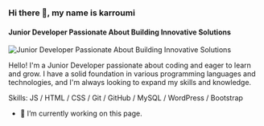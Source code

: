 ### Hi there 👋, my name is karroumi
#### Junior Developer Passionate About Building Innovative Solutions
![Junior Developer Passionate About Building Innovative Solutions](https://media.licdn.com/dms/image/D4E16AQHkjaedl98IBg/profile-displaybackgroundimage-shrink_350_1400/0/1719588500610?e=1725494400&v=beta&t=7oXI37cj5BbepcjAhuUOuidNv0LBujTiI15iT_6QF0w)

Hello! I'm a Junior Developer passionate about coding and eager to learn and grow. I have a solid foundation in various programming languages and technologies, and I'm always looking to expand my skills and knowledge.

Skills:  JS / HTML / CSS / Git / GitHub / MySQL / WordPress / Bootstrap

- 🔭 I’m currently working on this page. 




